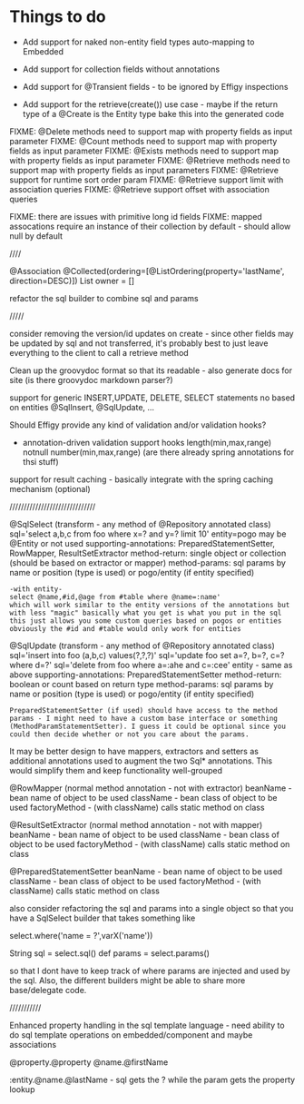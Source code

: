 
# Things to do

* Add support for naked non-entity field types auto-mapping to Embedded
* Add support for collection fields without annotations
* Add support for @Transient fields - to be ignored by Effigy inspections

* Add support for the retrieve(create()) use case - maybe if the return type of a @Create is the Entity type bake this into the generated code

FIXME: @Delete methods need to support map with property fields as input parameter
FIXME: @Count methods need to support map with property fields as input parameter
FIXME: @Exists methods need to support map with property fields as input parameter
FIXME: @Retrieve methods need to support map with property fields as input parameters
FIXME: @Retrieve support for runtime sort order param
FIXME: @Retrieve support limit with association queries
FIXME: @Retrieve support offset with association queries

FIXME: there are issues with primitive long id fields
FIXME: mapped assocations require an instance of their collection by default - should allow null by default

////

@Association
@Collected(ordering=[@ListOrdering(property='lastName', direction=DESC)])
List<Person> owner = []

refactor the sql builder to combine sql and params

/////

consider removing the version/id updates on create - since other fields may be updated by sql and not transferred, it's probably best to just leave
everything to the client to call a retrieve method

Clean up the groovydoc format so that its readable - also generate docs for site
(is there groovydoc markdown parser?)

support for generic INSERT,UPDATE, DELETE, SELECT statements no based on entities
@SqlInsert, @SqlUpdate, ...

Should Effigy provide any kind of validation and/or validation hooks?
- annotation-driven validation support hooks
    length(min,max,range)
    notnull
    number(min,max,range)
    (are there already spring annotations for thsi stuff)

support for result caching - basically integrate with the spring caching mechanism (optional)

//////////////////////////////

@SqlSelect (transform - any method of @Repository annotated class)
    sql='select a,b,c from foo where x=? and y=? limit 10'
    entity=pogo may be @Entity or not used
    supporting-annotations: PreparedStatementSetter, RowMapper, ResultSetExtractor
    method-return: single object or collection (should be based on extractor or mapper)
    method-params: sql params by name or position (type is used) or pogo/entity (if entity specified)

    -with entity-
    select @name,#id,@age from #table where @name=:name'
    which will work similar to the entity versions of the annotations but with less "magic" basically what you get is what you put in the sql this just allows you some custom queries based on pogos or entities
    obviously the #id and #table would only work for entities


@SqlUpdate (transform - any method of @Repository annotated class)
    sql='insert into foo (a,b,c) values(?,?,?)'
    sql='update foo set a=?, b=?, c=? where d=?'
    sql='delete from foo where a=:ahe and c=:cee'
    entity - same as above
    supporting-annotations: PreparedStatementSetter
    method-return: boolean or count based on return type
    method-params: sql params by name or position (type is used) or pogo/entity (if entity specified)

    PreparedStatementSetter (if used) should have access to the method params - I might need to have a custom base interface or something (MethodParamStatementSetter). I guess it could be optional since you could then decide whether or not you care about the params.

It may be better design to have mappers, extractors and setters as additional annotations used to augment the two Sql* annotations. This would simplify them and keep functionality well-grouped

@RowMapper (normal method annotation - not with extractor)
    beanName - bean name of object to be used
    className - bean class of object to be used
    factoryMethod - (with className) calls static method on class

@ResultSetExtractor (normal method annotation - not with mapper)
    beanName - bean name of object to be used
    className - bean class of object to be used
    factoryMethod - (with className) calls static method on class

@PreparedStatementSetter
    beanName - bean name of object to be used
    className - bean class of object to be used
    factoryMethod - (with className) calls static method on class


also consider refactoring the sql and params into a single object so that you have a SqlSelect builder that takes something like

select.where('name = ?',varX('name'))

String sql = select.sql()
def params = select.params()

so that I dont have to keep track of where params are injected and used by the sql. Also, the different builders might be able to share more base/delegate code.

///////////

Enhanced property handling in the sql template language - need ability to do sql template operations on embedded/component and maybe associations

@property.@property
@name.@firstName

:entity.@name.@lastName - sql gets the ? while the param gets the property lookup


